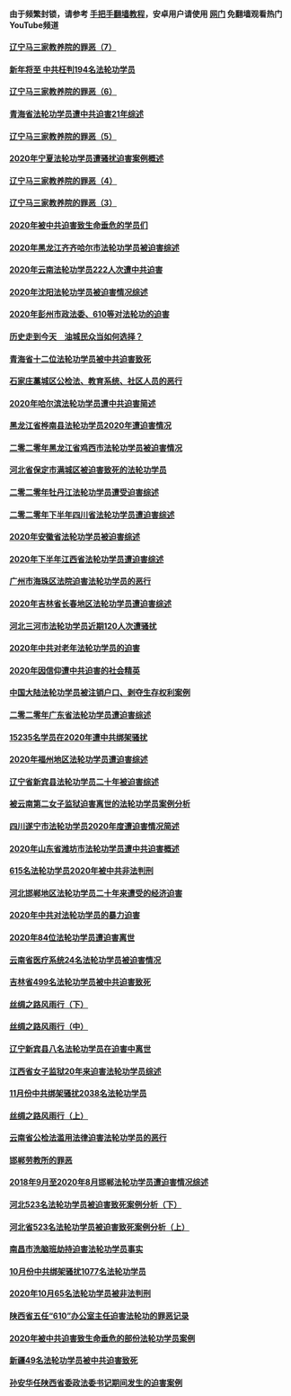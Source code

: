 #### 由于频繁封锁，请参考 [手把手翻墙教程](https://github.com/gfw-breaker/guides/wiki/)，安卓用户请使用 [网门](https://github.com/gfw-breaker/nogfw/blob/master/dl.md?t=02051500) 免翻墙观看热门YouTube频道 

#### [辽宁马三家教养院的罪恶（7）](../pages/328/419144.md?t=02051500) 

#### [新年将至 中共枉判194名法轮功学员](../pages/328/419464.md?t=02051500) 

#### [辽宁马三家教养院的罪恶（6）](../pages/328/419143.md?t=02051500) 

#### [青海省法轮功学员遭中共迫害21年综述](../pages/328/419410.md?t=02051500) 

#### [辽宁马三家教养院的罪恶（5）](../pages/328/419142.md?t=02051500) 

#### [2020年宁夏法轮功学员遭骚扰迫害案例概述](../pages/328/419333.md?t=02051500) 

#### [辽宁马三家教养院的罪恶（4）](../pages/328/419141.md?t=02051500) 

#### [辽宁马三家教养院的罪恶（3）](../pages/328/419140.md?t=02051500) 

#### [2020年被中共迫害致生命垂危的学员们](../pages/328/419132.md?t=02051500) 

#### [2020年黑龙江齐齐哈尔市法轮功学员被迫害综述](../pages/328/419175.md?t=02051500) 

#### [2020年云南法轮功学员222人次遭中共迫害](../pages/328/419130.md?t=02051500) 

#### [2020年沈阳法轮功学员被迫害情况综述](../pages/328/419088.md?t=02051500) 

#### [2020年彭州市政法委、610等对法轮功的迫害](../pages/328/419092.md?t=02051500) 

#### [历史走到今天　油城民众当如何选择？](../pages/328/419084.md?t=02051500) 

#### [青海省十二位法轮功学员被中共迫害致死](../pages/328/419002.md?t=02051500) 

#### [石家庄藁城区公检法、教育系统、社区人员的恶行](../pages/328/419000.md?t=02051500) 

#### [2020年哈尔滨法轮功学员遭中共迫害简述](../pages/328/418966.md?t=02051500) 

#### [黑龙江省桦南县法轮功学员2020年遭迫害情况](../pages/328/418993.md?t=02051500) 

#### [二零二零年黑龙江省鸡西市法轮功学员被迫害情况](../pages/328/418957.md?t=02051500) 

#### [河北省保定市满城区被迫害致死的法轮功学员](../pages/328/418806.md?t=02051500) 

#### [二零二零年牡丹江法轮功学员遭受迫害综述](../pages/328/418822.md?t=02051500) 

#### [二零二零年下半年四川省法轮功学员遭迫害综述](../pages/328/418762.md?t=02051500) 

#### [2020年安徽省法轮功学员被迫害综述](../pages/328/418751.md?t=02051500) 

#### [2020年下半年江西省法轮功学员遭迫害综述](../pages/328/418732.md?t=02051500) 

#### [广州市海珠区法院迫害法轮功学员的恶行](../pages/328/418722.md?t=02051500) 

#### [2020年吉林省长春地区法轮功学员遭迫害综述](../pages/328/418422.md?t=02051500) 

#### [河北三河市法轮功学员近期120人次遭骚扰](../pages/328/418620.md?t=02051500) 

#### [2020年中共对老年法轮功学员的迫害](../pages/328/418627.md?t=02051500) 

#### [2020年因信仰遭中共迫害的社会精英](../pages/328/418601.md?t=02051500) 

#### [中国大陆法轮功学员被注销户口、剥夺生存权利案例](../pages/328/418575.md?t=02051500) 

#### [二零二零年广东省法轮功学员遭迫害综述](../pages/328/418452.md?t=02051500) 

#### [15235名学员在2020年遭中共绑架骚扰](../pages/328/418447.md?t=02051500) 

#### [2020年福州地区法轮功学员遭迫害综述](../pages/328/418352.md?t=02051500) 

#### [辽宁省新宾县法轮功学员二十年被迫害综述](../pages/328/418318.md?t=02051500) 

#### [被云南第二女子监狱迫害离世的法轮功学员案例分析](../pages/328/417986.md?t=02051500) 

#### [四川遂宁市法轮功学员2020年度遭迫害情况简述](../pages/328/418083.md?t=02051500) 

#### [2020年山东省潍坊市法轮功学员遭中共迫害概述](../pages/328/418128.md?t=02051500) 

#### [615名法轮功学员2020年被中共非法判刑](../pages/328/418123.md?t=02051500) 

#### [河北邯郸地区法轮功学员二十年来遭受的经济迫害](../pages/328/417554.md?t=02051500) 

#### [2020年中共对法轮功学员的暴力迫害](../pages/328/416854.md?t=02051500) 

#### [2020年84位法轮功学员遭迫害离世](../pages/328/416947.md?t=02051500) 

#### [云南省医疗系统24名法轮功学员被迫害情况](../pages/328/416978.md?t=02051500) 

#### [吉林省499名法轮功学员被中共迫害致死](../pages/328/416519.md?t=02051500) 

#### [丝绸之路风雨行（下）](../pages/328/416166.md?t=02051500) 

#### [丝绸之路风雨行（中）](../pages/328/416165.md?t=02051500) 

#### [辽宁新宾县八名法轮功学员在迫害中离世](../pages/328/416383.md?t=02051500) 

#### [江西省女子监狱20年来迫害法轮功学员综述](../pages/328/416327.md?t=02051500) 

#### [11月份中共绑架骚扰2038名法轮功学员](../pages/328/416210.md?t=02051500) 

#### [丝绸之路风雨行（上）](../pages/328/416167.md?t=02051500) 

#### [云南省公检法滥用法律迫害法轮功学员的恶行](../pages/328/416012.md?t=02051500) 

#### [邯郸劳教所的罪恶](../pages/328/415894.md?t=02051500) 

#### [2018年9月至2020年8月邯郸法轮功学员遭迫害情况综述](../pages/328/415563.md?t=02051500) 

#### [河北523名法轮功学员被迫害致死案例分析（下）](../pages/328/414942.md?t=02051500) 

#### [河北省523名法轮功学员被迫害致死案例分析（上）](../pages/328/414941.md?t=02051500) 

#### [南昌市洗脑班劫持迫害法轮功学员事实](../pages/328/415048.md?t=02051500) 

#### [10月份中共绑架骚扰1077名法轮功学员](../pages/328/414995.md?t=02051500) 

#### [2020年10月65名法轮功学员被非法判刑](../pages/328/414617.md?t=02051500) 

#### [陕西省五任“610”办公室主任迫害法轮功的罪恶记录](../pages/328/414486.md?t=02051500) 

#### [2020年被中共迫害致生命垂危的部份法轮功学员案例](../pages/328/414427.md?t=02051500) 

#### [新疆49名法轮功学员被中共迫害致死](../pages/328/414290.md?t=02051500) 

#### [孙安华任陕西省委政法委书记期间发生的迫害案例](../pages/328/414015.md?t=02051500) 

